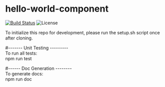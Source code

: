 # hello-world-component

[![Build Status](https://travis-ci.com/ucsd-cse112/hello-world-component.svg?token=X6tJshpf7AyWKnGHNntd&branch=master)](https://travis-ci.com/ucsd-cse112/hello-world-component)
![License](https://img.shields.io/badge/License-MIT-yellow.svg)


To initialize this repo for development, please run the setup.sh script once
after cloning.


#------- Unit Testing ---------
<br />
To run all tests:
<br />
npm run test

#------ Doc Generation --------
<br />
To generate docs:
<br />
npm run doc
